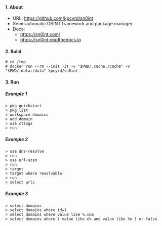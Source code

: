 #### 1. About
- URL: https://github.com/kpcyrd/sn0int
- Semi-automatic OSINT framework and package manager
- Docs:
  - https://sn0int.com/
  - https://sn0int.readthedocs.io

#### 2. Build
```
# cd /tmp
# docker run --rm --init -it -v "$PWD/.cache:/cache" -v "$PWD/.data:/data" kpcyrd/sn0int
```

#### 3. Run

##### Example 1
```
> pkg quickstart
> pkg list
> workspace domains
> add domain
> use ctlogs
> run
```

##### Example 2
```
> use dns-resolve
> run
> use url-scan
> run
> target
> target where resolvable
> run
> select urls
```

##### Example 3
```
> select domains
> select domains where id=1
> select domains where value like %.com
> select domains where ( value like e% and value like %m ) or false
```

